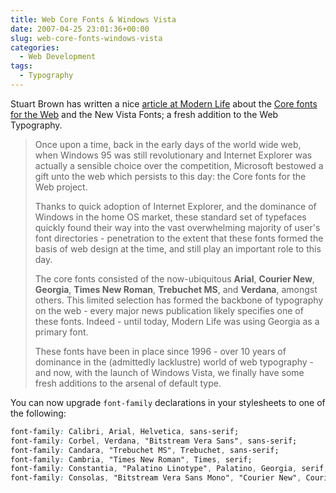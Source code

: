 ```yaml
---
title: Web Core Fonts & Windows Vista
date: 2007-04-25 23:01:36+00:00
slug: web-core-fonts-windows-vista
categories:
  - Web Development
tags:
  - Typography
---
```


Stuart Brown has written a nice [article at Modern Life](http://modernl.com/article/new-vista-fonts-and-the-web) about the [Core fonts for the Web](http://en.wikipedia.org/wiki/Core_fonts_for_the_Web) and the New Vista Fonts; a fresh addition to the Web Typography.

> Once upon a time, back in the early days of the world wide web, when Windows 95 was still revolutionary and Internet Explorer was actually a sensible choice over the competition, Microsoft bestowed a gift unto the web which persists to this day: the Core fonts for the Web project.
>
> Thanks to quick adoption of Internet Explorer, and the dominance of Windows in the home OS market, these standard set of typefaces quickly found their way into the vast overwhelming majority of user's font directories - penetration to the extent that these fonts formed the basis of web design at the time, and still play an important role to this day.
>
> The core fonts consisted of the now-ubiquitous **Arial**, **Courier New**, **Georgia**, **Times New Roman**, **Trebuchet MS**, and **Verdana**, amongst others. This limited selection has formed the backbone of typography on the web - every major news publication likely specifies one of these fonts. Indeed - until today, Modern Life was using Georgia as a primary font.
>
> These fonts have been in place since 1996 - over 10 years of dominance in the (admittedly lacklustre) world of web typography - and now, with the launch of Windows Vista, we finally have some fresh additions to the arsenal of default type.

You can now upgrade `font-family` declarations in your stylesheets to one of the following:

```css
font-family: Calibri, Arial, Helvetica, sans-serif;
font-family: Corbel, Verdana, "Bitstream Vera Sans", sans-serif;
font-family: Candara, "Trebuchet MS", Trebuchet, sans-serif;
font-family: Cambria, "Times New Roman", Times, serif;
font-family: Constantia, "Palatino Linotype", Palatino, Georgia, serif;
font-family: Consolas, "Bitstream Vera Sans Mono", "Courier New", Courier, monospace;
```
